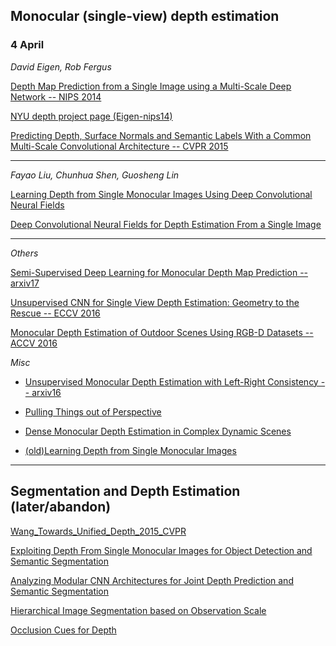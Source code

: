 ## Monocular (single-view) depth estimation

### 4 April

*David Eigen, Rob Fergus*

[Depth Map Prediction from a Single Image using a Multi-Scale Deep Network -- NIPS 2014](http://papers.nips.cc/paper/5539-depth-map-prediction-from-a-single-image-using-a-multi-scale-deep-network)

[NYU depth project page (Eigen-nips14)](https://www.cs.nyu.edu/~deigen/depth/)

[Predicting Depth, Surface Normals and Semantic Labels With a Common Multi-Scale Convolutional Architecture -- CVPR 2015](http://www.cv-foundation.org/openaccess/content_iccv_2015/html/Eigen_Predicting_Depth_Surface_ICCV_2015_paper.html)

---

*Fayao Liu, Chunhua Shen, Guosheng Lin*

[Learning Depth from Single Monocular Images Using Deep Convolutional Neural Fields](http://ieeexplore.ieee.org/abstract/document/7346484/)

[Deep Convolutional Neural Fields for Depth Estimation From a Single Image](http://www.cv-foundation.org/openaccess/content_cvpr_2015/html/Liu_Deep_Convolutional_Neural_2015_CVPR_paper.html)

---

*Others*

[Semi-Supervised Deep Learning for Monocular Depth Map Prediction -- arxiv17](https://arxiv.org/abs/1702.02706)

[Unsupervised CNN for Single View Depth Estimation: Geometry to the Rescue -- ECCV 2016](http://link.springer.com/chapter/10.1007/978-3-319-46484-8_45)

[Monocular Depth Estimation of Outdoor Scenes Using RGB-D Datasets -- ACCV 2016](http://link.springer.com/chapter/10.1007/978-3-319-54427-4_7)

*Misc*

- [Unsupervised Monocular Depth Estimation with Left-Right Consistency -- arxiv16](https://arxiv.org/abs/1609.03677)

- [Pulling Things out of Perspective](http://www.cv-foundation.org/openaccess/content_cvpr_2014/html/Ladicky_Pulling_Things_out_2014_CVPR_paper.html)

- [Dense Monocular Depth Estimation in Complex Dynamic Scenes](https://web.stanford.edu/~cqf/papers/Dense_Monocular_Depth_CVPR2016.pdf)

- [(old)Learning Depth from Single Monocular Images](https://papers.nips.cc/paper/2921-learning-depth-from-single-monocular-images)

---

## Segmentation and Depth Estimation (later/abandon)

[Wang_Towards_Unified_Depth_2015_CVPR](http://www.cv-foundation.org/openaccess/content_cvpr_2015/papers/Wang_Towards_Unified_Depth_2015_CVPR_paper.pdf)

[Exploiting Depth From Single Monocular Images for Object Detection and Semantic Segmentation](http://ieeexplore.ieee.org/abstract/document/7707416/)

[Analyzing Modular CNN Architectures for Joint Depth Prediction and Semantic Segmentation](https://arxiv.org/abs/1702.08009)

[Hierarchical Image Segmentation based on Observation Scale](https://hal.archives-ouvertes.fr/hal-00789387/document)

[Occlusion Cues for Depth](http://download.springer.com/static/pdf/12/chp%253A10.1007%252F978-3-642-04617-9_13.pdf?originUrl=http%3A%2F%2Flink.springer.com%2Fchapter%2F10.1007%2F978-3-642-04617-9_13&token2=exp=1490809990~acl=%2Fstatic%2Fpdf%2F12%2Fchp%25253A10.1007%25252F978-3-642-04617-9_13.pdf%3ForiginUrl%3Dhttp%253A%252F%252Flink.springer.com%252Fchapter%252F10.1007%252F978-3-642-04617-9_13*~hmac=e0f715c8f45e18479ffa0e3197659d087d12eb0ce33cc8532763c63b9038ae55)

